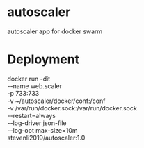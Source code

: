 # autoscaler
autoscaler app for docker swarm

# Deployment
docker run -dit \
   --name web.scaler \
   -p 733:733 \
   -v ~/autoscaler/docker/conf:/conf \
   -v /var/run/docker.sock:/var/run/docker.sock \
   --restart=always \
   --log-driver json-file \
   --log-opt max-size=10m \
   stevenli2019/autoscaler:1.0
